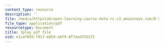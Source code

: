 ```yaml
---
content_type: resource
description: ''
file: /media/https%3A/open-learning-course-data-rc.s3.amazonaws.com/8-591j-systems-biology-fall-2014/e1caf0d5f91fe859a8f98f7aed7551f2_cT855rpX8bc.pdf
file_type: application/pdf
resourcetype: Document
title: 3play pdf file
uid: e1caf0d5-f91f-e859-a8f9-8f7aed7551f2
---
```

